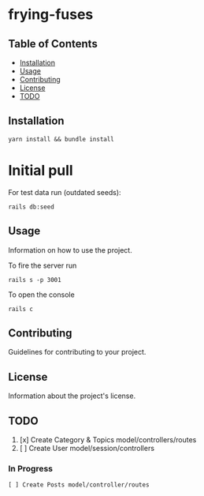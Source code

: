 # frying-fuses

## Table of Contents

- [Installation](#installation)
- [Usage](#usage)
- [Contributing](#contributing)
- [License](#license)
- [TODO](#todo)

## Installation

```
yarn install && bundle install
```

# Initial pull

For test data run (outdated seeds):

```
rails db:seed
```

## Usage

Information on how to use the project.

To fire the server run

```
rails s -p 3001
```

To open the console

```
rails c
```

## Contributing

Guidelines for contributing to your project.

## License

Information about the project's license.

## TODO

1. [x] Create Category & Topics model/controllers/routes
2. [ ] Create User model/session/controllers

### In Progress
    [ ] Create Posts model/controller/routes
